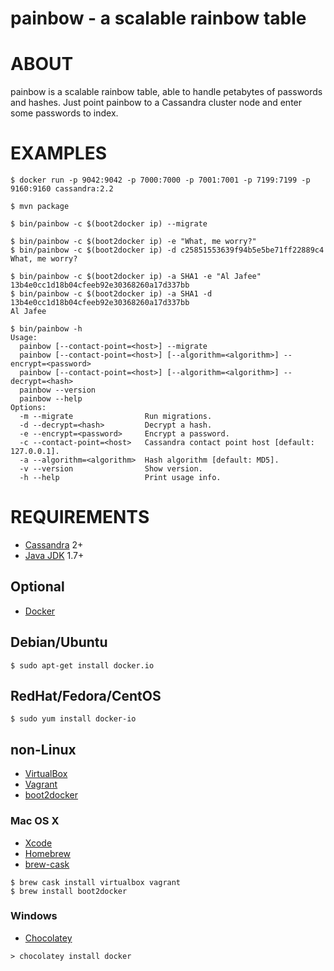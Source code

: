 # painbow - a scalable rainbow table

# ABOUT

painbow is a scalable rainbow table, able to handle petabytes of passwords and hashes. Just point painbow to a Cassandra cluster node and enter some passwords to index.

# EXAMPLES

```
$ docker run -p 9042:9042 -p 7000:7000 -p 7001:7001 -p 7199:7199 -p 9160:9160 cassandra:2.2

$ mvn package

$ bin/painbow -c $(boot2docker ip) --migrate

$ bin/painbow -c $(boot2docker ip) -e "What, me worry?"
$ bin/painbow -c $(boot2docker ip) -d c25851553639f94b5e5be71ff22889c4
What, me worry?

$ bin/painbow -c $(boot2docker ip) -a SHA1 -e "Al Jafee"
13b4e0cc1d18b04cfeeb92e30368260a17d337bb
$ bin/painbow -c $(boot2docker ip) -a SHA1 -d 13b4e0cc1d18b04cfeeb92e30368260a17d337bb
Al Jafee

$ bin/painbow -h
Usage:
  painbow [--contact-point=<host>] --migrate
  painbow [--contact-point=<host>] [--algorithm=<algorithm>] --encrypt=<password>
  painbow [--contact-point=<host>] [--algorithm=<algorithm>] --decrypt=<hash>
  painbow --version
  painbow --help
Options:
  -m --migrate                Run migrations.
  -d --decrypt=<hash>         Decrypt a hash.
  -e --encrypt=<password>     Encrypt a password.
  -c --contact-point=<host>   Cassandra contact point host [default: 127.0.0.1].
  -a --algorithm=<algorithm>  Hash algorithm [default: MD5].
  -v --version                Show version.
  -h --help                   Print usage info.
```

# REQUIREMENTS

* [Cassandra](http://cassandra.apache.org/) 2+
* [Java JDK](http://www.oracle.com/technetwork/java/javase/downloads/index.html) 1.7+

## Optional

* [Docker](https://www.docker.com/)

## Debian/Ubuntu

```
$ sudo apt-get install docker.io
```

## RedHat/Fedora/CentOS

```
$ sudo yum install docker-io
```

## non-Linux

* [VirtualBox](https://www.virtualbox.org/)
* [Vagrant](https://www.vagrantup.com/)
* [boot2docker](http://boot2docker.io/)

### Mac OS X

* [Xcode](http://itunes.apple.com/us/app/xcode/id497799835?ls=1&mt=12)
* [Homebrew](http://brew.sh/)
* [brew-cask](http://caskroom.io/)

```
$ brew cask install virtualbox vagrant
$ brew install boot2docker
```

### Windows

* [Chocolatey](https://chocolatey.org/)

```
> chocolatey install docker
```
